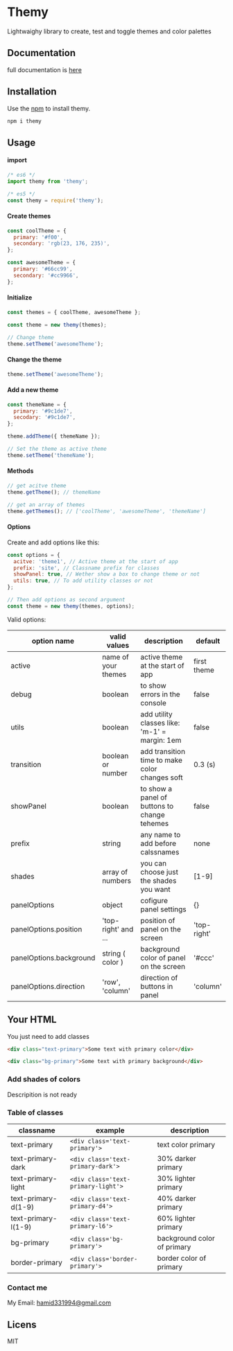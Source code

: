 # Themy

Lightwaighy library to create, test and toggle themes and color palettes

## Documentation

full documentation is [here](https://hamid814.github.io/themy)

## Installation

Use the [npm](https://npmjs.com) to install themy.

```bash
npm i themy
```

## Usage

#### import

```js
/* es6 */
import themy from 'themy';

/* es5 */
const themy = require('themy');
```

#### Create themes

```js
const coolTheme = {
  primary: '#f00',
  secondary: 'rgb(23, 176, 235)',
};

const awesomeTheme = {
  primary: '#66cc99',
  secondary: '#cc9966',
};
```

#### Initialize

```js
const themes = { coolTheme, awesomeTheme };

const theme = new themy(themes);

// Change theme
theme.setTheme('awesomeTheme');
```

#### Change the theme

```js
theme.setTheme('awesomeTheme');
```

#### Add a new theme

```js
const themeName = {
  primary: '#9c1de7',
  secodary: '#9c1de7',
};

theme.addTheme({ themeName });

// Set the theme as active theme
theme.setTheme('themeName');
```

#### Methods

```js
// get acitve theme
theme.getTheme(); // themeName

// get an array of themes
theme.getThemes(); // ['coolTheme', 'awesomeTheme', 'themeName']
```

#### Options

Create and add options like this:

```js
const options = {
  acitve: 'theme1', // Active theme at the start of app
  prefix: 'site', // Classname prefix for classes
  showPanel: true, // Wether show a box to change theme or not
  utils: true, // To add utility classes or not
};

// Then add options as second argument
const theme = new themy(themes, options);
```

Valid options:

| option name             | valid values        | description                                    | default     |
| ----------------------- | ------------------- | ---------------------------------------------- | ----------- |
| active                  | name of your themes | active theme at the start of app               | first theme |
| debug                   | boolean             | to show errors in the console                  | false       |
| utils                   | boolean             | add utility classes like: 'm-1' = margin: 1em  | false       |
| transition              | boolean or number   | add transition time to make color changes soft | 0.3 (s)     |
| showPanel               | boolean             | to show a panel of buttons to change tehemes   | false       |
| prefix                  | string              | any name to add before calssnames              | none        |
| shades                  | array of numbers    | you can choose just the shades you want        | [1-9]       |
| panelOptions            | object              | cofigure panel settings                        | {}          |
| panelOptions.position   | 'top-right' and ... | position of panel on the screen                | 'top-right' |
| panelOptions.background | string ( color )    | background color of panel on the screen        | '#ccc'      |
| panelOptions.direction  | 'row', 'column'     | direction of buttons in panel                  | 'column'    |

## Your HTML

You just need to add classes

```html
<div class="text-primary">Some text with primary color</div>

<div class="bg-primary">Some text with primary background</div>
```

### Add shades of colors

Descripition is not ready

### Table of classes

| classname           | example                            | description                 |
| ------------------- | ---------------------------------- | --------------------------- |
| text-primary        | `<div class='text-primary'>`       | text color primary          |
| text-primary-dark   | `<div class='text-primary-dark'>`  | 30% darker primary          |
| text-primary-light  | `<div class='text-primary-light'>` | 30% lighter primary         |
| text-primary-d(1-9) | `<div class='text-primary-d4'>`    | 40% darker primary          |
| text-primary-l(1-9) | `<div class='text-primary-l6'>`    | 60% lighter primary         |
| bg-primary          | `<div class='bg-primary'>`         | background color of primary |
| border-primary      | `<div class='border-primary'>`     | border color of primary     |

### Contact me

My Email: hamid331994@gmail.com

## Licens

MIT
